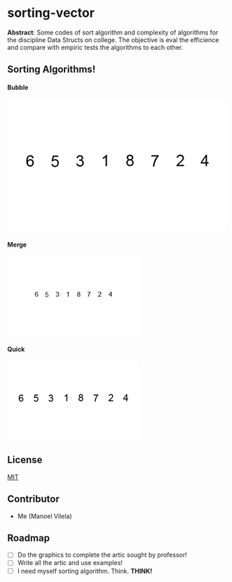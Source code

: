 # sorting-vector
**Abstract**: Some codes of sort algorithm and complexity of algorithms for the discipline Data Structs on college. The objective is eval the efficience and compare with empiric tests the algorithms to each other.

## Sorting Algorithms!
#### Bubble
![Bubble!](Examples/bubble-sort.gif)
#### Merge
![Merge!](Examples/merge-sort.gif)
#### Quick
![Quick!](Examples/quick-sort.gif)

## License

[MIT](LICENSE)

## Contributor

* Me (Manoel Vilela)

## Roadmap

- [ ] Do the graphics to complete the artic sought by professor!
- [ ] Write all the artic and use examples!
- [ ] I need myself sorting algorithm. Think. **THINK!** 